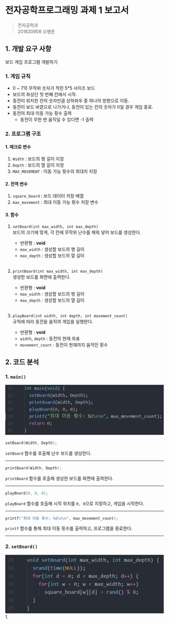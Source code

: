 전자공학프로그래밍 과제 1 보고서
=============================
> 전자공학과  
201820908 오병준  

## 1. 개발 요구 사항  
보드 게임 프로그램 개발하기  

### 1. 게임 규칙
* 0 ~ 7의 무작위 숫자가 적힌 5*5 사이즈 보드
* 보드의 좌상단 첫 번째 칸에서 시작.
* 동전이 위치한 칸의 숫자만큼 상하좌우 중 하나의 방향으로 이동.
* 동전이 보드 바깥으로 나가거나, 동전이 있는 칸의 숫자가 0일 경우 게임 종료.
* 동전의 최대 이동 가능 횟수 출력
  * 동전이 무한 번 움직일 수 있다면 -1 출력
        
### 2. 프로그램 구조
#### 1. 매크로 변수  
1. `Width` : 보드의 행 길이 지정  
2. `Depth` : 보드의 열 길이 지정  
3. `MAX_MOVEMENT` : 이동 가능 횟수의 최대치 지정

#### 2. 전역 변수  
1. `square_board` : 보드 데이터 저장 배열  
2. `max_movement` : 최대 이동 가능 횟수 저장 변수  

#### 3. 함수  
1. `setBoard(int max_width, int max_depth)`  
   보드의 크기에 맞게, 각 칸에 무작위 난수를 채워 넣어 보드를 생성한다.  
     * 반환형 : **void**
     * `max_width` : 생성할 보드의 행 길이  
     * `max_depth` : 생성할 보드의 열 길이
     <br>
     
2. `printBoard(int max_width, int max_depth)`  
   생성한 보드를 화면에 출력한다.  
     * 반환형 : **void**
     * `max_width` : 생성할 보드의 행 길이  
     * `max_depth` : 생성할 보드의 열 길이
     <br>
     
3. `playBoard(int width, int depth, int movement_count)`  
   규칙에 따라 동전을 움직여 게임을 실행한다.  
     * 반환형 : **void**
     * `width`, `depth` : 동전의 현재 좌표  
     * `movement_count` : 동전이 현재까지 움직인 횟수  
           
## 2. 코드 분석
### 1. `main()`
![main](/Electronics_Pragramming/과제1/images/main.png)  <br>

```C
setBoard(Width, Depth);
```
`setBoard` 함수를 호출해 난수 보드를 생성한다.  

* * * * *

```C
printBoard(Width, Depth);
```
`printBoard` 함수를 호출해 생성한 보드를 화면에 출력한다.

* * * * *

```C
playBoard(0, 0, 0);
```
`playBoard` 함수를 호출해 시작 위치를 `0, 0`으로 지정하고, 게임을 시작한다.

* * * * *

```C
printf("최대 이동 횟수: %d\n\n", max_movement_count);
```
`printf` 함수를 통해 최대 이동 횟수를 출력하고, 프로그램을 종료한다.

* * * * *

### 2. `setBoard()`  
![setBoard](/Electronics_Pragramming/과제1/images/setBoard.png)  <br>
1. 
